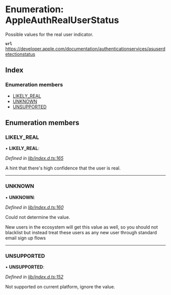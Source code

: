 
# Enumeration: AppleAuthRealUserStatus

Possible values for the real user indicator.

**`url`** https://developer.apple.com/documentation/authenticationservices/asuserdetectionstatus

## Index

### Enumeration members

* [LIKELY_REAL](_lib_index_d_.rnappleauth.appleauthrealuserstatus.md#likely_real)
* [UNKNOWN](_lib_index_d_.rnappleauth.appleauthrealuserstatus.md#unknown)
* [UNSUPPORTED](_lib_index_d_.rnappleauth.appleauthrealuserstatus.md#unsupported)

## Enumeration members

###  LIKELY_REAL

• **LIKELY_REAL**:

*Defined in [lib/index.d.ts:165](https://github.com/invertase/react-native-apple-authentication/blob/2b75721d/lib/index.d.ts#L165)*

A hint that there's high confidence that the user is real.

___

###  UNKNOWN

• **UNKNOWN**:

*Defined in [lib/index.d.ts:160](https://github.com/invertase/react-native-apple-authentication/blob/2b75721d/lib/index.d.ts#L160)*

Could not determine the value.

New users in the ecosystem will get this value as well, so you should not blacklist but
instead treat these users as any new user through standard email sign up flows

___

###  UNSUPPORTED

• **UNSUPPORTED**:

*Defined in [lib/index.d.ts:152](https://github.com/invertase/react-native-apple-authentication/blob/2b75721d/lib/index.d.ts#L152)*

Not supported on current platform, ignore the value.

